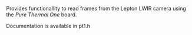 Provides functionallity to read frames from the Lepton LWIR camera using the *Pure Thermal One* board.

Documentation is available in pt1.h
